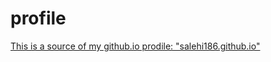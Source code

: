 # profile
[This is a source of my github.io prodile: "salehi186.github.io"](http://salehi186.github.io/)
